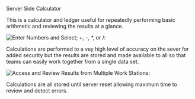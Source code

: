 Server Side Calculator

This is a calculator and ledger useful for repeatedly performing basic arithmetic and reviewing the results at a glance.

![Enter Numbers and Select; +, -, *, or /:](../server/images/calculatorBasic.png)
<!-- photo goes here -->

Calculations are performed to a vey high level of accuracy on the sever for added security but the results are stored and made available to all so that teams can easily work together from a single data set.

![Access and Review Results from Multiple Work Stations:](../server/images/calculatorUsed.png)
<!-- photo goes here -->

Calculations are all stored until server reset allowing maximum time to review and detect errors.
